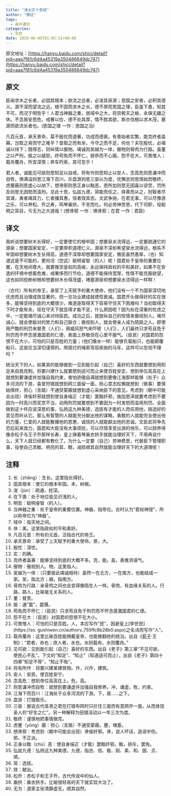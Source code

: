 ```yaml
---
title: "谏太宗十思疏"
author: "魏征"
tags:
  - 高中课文
categories: 
  - 文史
date: 2020-06-05T01:05:51+08:00
---
```


原文地址：[https://hanyu.baidu.com/shici/detail?pid=aaa7f81c6d4a45319a350486649dc747](https://hanyu.baidu.com/shici/detail?pid=aaa7f81c6d4a45319a350486649dc747)

## 原文
臣闻求木之长者，必固其根本；欲流之远者，必浚其泉源；思国之安者，必积其德义。源不深而望流之远，根不固而求木之长，德不厚而思国之理，臣虽下愚，知其不可，而况于明哲乎！人君当神器之重，居域中之大，将崇极天之峻，永保无疆之休。不念居安思危，戒奢以俭，德不处其厚，情不胜其欲，斯亦伐根以求木茂，塞源而欲流长者也。(思国之理 一作：思国之治)

凡百元首，承天景命，莫不殷忧而道著，功成而德衰。有善始者实繁，能克终者盖寡。岂取之易而守之难乎？昔取之而有余，今守之而不足，何也？夫在殷忧，必竭诚以待下；既得志，则纵情以傲物。竭诚则吴越为一体，傲物则骨肉为行路。虽董之以严刑，振之以威怒，终苟免而不怀仁，貌恭而不心服。怨不在大，可畏惟人；载舟覆舟，所宜深慎；奔车朽索，其可忽乎！

君人者，诚能见可欲则思知足以自戒，将有作则思知止以安人，念高危则思谦冲而自牧，惧满溢则思江海下百川，乐盘游则思三驱以为度，忧懈怠则思慎始而敬终，虑壅蔽则思虚心以纳下，想谗邪则思正身以黜恶，恩所加则思无因喜以谬赏，罚所及则思无因怒而滥刑。总此十思，弘兹九德，简能而任之，择善而从之，则智者尽其谋，勇者竭其力，仁者播其惠，信者效其忠。文武争驰，在君无事，可以尽豫游之乐，可以养松、乔之寿，鸣琴垂拱，不言而化。何必劳神苦思，代下司职，役聪明之耳目，亏无为之大道哉！(想谗邪 一作：惧谗邪；在君 一作：君臣)

## 译文

我听说想要树木长得好，一定要使它的根牢固；想要泉水流得远，一定要疏通它的源泉；想要国家安定，一定要厚积道德仁义。源泉不深却希望泉水流得远，根系不牢固却想要树木生长得高，道德不深厚却想要国家安定，微臣虽然愚笨，（也）知道这是不可能的，更何况（您这）聪明睿智（的人）呢！国君处于皇帝的重要位置，在天地间尊大，就要推崇皇权的高峻，永远保持政权的平和美好。如果不在安逸的环境中想着危难，戒奢侈而行节俭，道德不能保持宽厚，性情不能克服欲望，这也如同挖断树根却想要树木长得茂盛，堵塞源泉却想要泉水流得远一样啊！

（古代）所有的帝王，承受了上天赋予的重大使命，他们没有一个不为国家深切地忧虑而且治理成效显著的，但一旦功业建成就德性衰减。国君开头做得好的实在很多，能够坚持到底的大概很少。难道是取得天下容易守住天下困难吗？当初取得天下时才能有余，现在守天下就显得才能不足，什么原因呢？因为处在深重的忧虑之中，一定能竭尽诚心来对待臣民。成功之后，就放纵自己的性情来傲视别人。竭尽诚心，就会使敌对的势力和自己联合；傲视别人，就会使亲人成为陌路之人。即使用严酷的刑罚来督责（人们），用威风怒气来吓唬（人们），人们最终只求苟且免于刑罚而不怀念感激国君的仁德，表面上恭敬但在心里不服气。（臣民）对国君的怨恨不在大小，可怕的只是百姓的力量；（他们像水一样）能够负载船只，也能颠覆船只，这是应当深切谨慎的。用腐烂的绳索驾驭疾驰的马车，这样可以忽视不理吗？

统治天下的人，如果真的能够做到一见到能引起（自己）喜好的东西就要想到用知足来自我克制，将要兴建什么就要想到适可而止来使百姓安定，想到帝位高高在上就想到要谦虚并加强自我约束，害怕骄傲自满就想到要像江海那样能够（处于）众多河流的下游，喜爱狩猎就想到网三面留一面，担心意志松懈就想到（做事）要慎始慎终，担心（言路）不通受蒙蔽就想到虚心采纳臣下的意见，考虑到（朝中可能会出现）谗佞奸邪就想到使自身端正（才能）罢黜奸邪，施加恩泽就要考虑到不要因为一时高兴而奖赏不当，动用刑罚就要想到不要因为一时发怒而滥用刑罚。全面做到这十件应该深思的事，弘扬这九种美德，选拔有才能的人而任用他，挑选好的意见而听从它。那么有智慧的人就能充分献出他的谋略，勇敢的人就能完全使出他的力量，仁爱的人就能散播他的恩惠，诚信的人就能献出他的忠诚。文臣武将争先恐后前来效力，国君和大臣没有大事烦扰，可以尽情享受出游的快乐，可以颐养得像赤松子与王子乔那样长寿，皇上弹着琴垂衣拱手就能治理好天下，不用再说什么，天下人就已经都有教化了。为什么一定要（自己）劳神费思，代替臣下管理职事，役使自己灵敏、明亮的耳、眼，减损顺其自然就能治理好天下的大道理呢！

## 注释
1. 长（zhǎng）：生长。这里指长得好。
2. 固其根本：使它的根本牢固。本，树根。
3. 浚（jùn）：疏通，挖深。
4. 在下愚：处于地位低见识浅的人。
5. 明哲：聪明睿智（的人）。
6. 当神器之重：处于皇帝的重要位置。神器，指帝位。古时认为“君权神授”，所以称帝位为“神器”。
7. 域中：指天地之间。
8. 休：美。这里指政权的平和美好。
9. 凡百元首：所有的元首，泛指古代的帝王。
10. 承天景命：承受了上天赋予的重大使命。景，大。
11. 殷忧：深忧。
12. 实：的确。
13. 克终者盖寡：能够坚持到底的大概不多。克，能。盖，表推测语气。
14. 傲物：傲视别人。物，这里指人。
15. 吴越为一体：（只要彼此竭诚相待）虽然一在北方，一在南方，也能结成一家。吴，指北方；越，指南方。
16. 骨肉为行路：亲骨肉之间也会变得像陌生人一样。骨肉，有血缘关系的人。行路，路人，比喻毫无关系的人。
17. 董：督责。
18. 振：通“震”，震慑。
19. 苟免而不怀仁：（臣民）只求苟且免于刑罚而不怀念感激国君的仁德。
20. 怨不在大：（臣民）对国君的怨恨不在大小。
21. 可畏惟人：可怕的只是百姓。人，本应写作“民”，因避皇上[李世民](https://so. gushiwen.cn/authorv_755ffc8b28b0.aspx)之名讳而写作“人”。
22. 载舟覆舟：这里比喻百姓能拥戴皇帝，也能推翻他的统治。出自《[荀子](https://so.gushiwen.cn/authorv_1a92cf411c9c.aspx)·王制》：“君者，舟也；庶人者，水也。水则载舟，水则覆舟。”
23. 见可欲：见到能引起（自己）喜好的东西。出自《老子》第三章“不见可欲，使民心不乱”。下文的“知足”、“知止”（知道适可而止），出自《老子》第四十四章“知足不辱”，“知止不殆”。
24. 将有所作：将要兴建某建筑物。作，兴作，建筑。
25. 安人：安民，使百姓安宁。
26. 念高危：想到帝位高高在上。危，高。
27. 则思谦冲而自牧：就想到要谦虚并加强自我修养。冲，谦虚。牧，约束。
28. 江海下而百川：江海处于众多河流的下游。下，居……之下。
29. 盘游：打猎取乐。
30. 三驱：据说古代圣贤之君在打猎布网时只拦住三面而有意网开一面，从而体现圣人的“好生之仁”。另一种解释为田猎活动以一年三次为度。
31. 敬终：谨慎地把事情做完。
32. 虑壅（yōng）蔽：担心（言路）不通受蒙蔽。壅，堵塞。
33. 想谗邪：考虑到（朝中可能会出现）谗佞奸邪。谗，说人坏话，造谣中伤。邪，不正派。
34. 正身以黜（chù）恶：使自身端正（才能）罢黜奸邪。黜，排斥，罢免。
35. 弘兹九德：弘扬这九种美德。九德，指忠、信、敬、刚、柔、和、固、贞、顺。
36. 简：选拔。
37. 效：献出。
38. 松乔：赤松子和王子乔，古代传说中的仙人。
39. 垂拱：垂衣拱手。比喻很轻易的天下就实现大治了。
40. 无为：道家主张清静虚无，顺其自然。